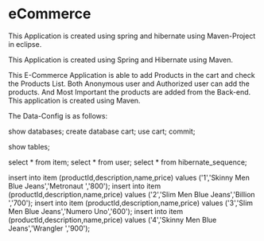 # eCommerce
This Application is created using spring and hibernate using Maven-Project in eclipse.

This Application is created using Spring and Hibernate using Maven.

This E-Commerce Application is able to add Products in the cart and check the Products List.
Both Anonymous user and Authorized user can add the products. 
And Most Important the products are added from the Back-end.
This application is created using Maven.

The Data-Config is as follows:

show databases; create database cart; use cart; commit;

show tables;

select * from item; select * from user; select * from hibernate_sequence;

insert into item (productId,description,name,price) values ('1','Skinny Men Blue Jeans','Metronaut ','800');
insert into item (productId,description,name,price) values ('2','Slim Men Blue Jeans','Billion ','700'); 
insert into item (productId,description,name,price) values ('3','Slim Men Blue Jeans','Numero Uno','600');
insert into item (productId,description,name,price) values ('4','Skinny Men Blue Jeans','Wrangler ','900');
